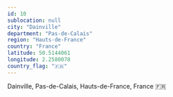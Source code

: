 ```yaml
---
id: 10
sublocation: null
city: "Dainville"
department: "Pas-de-Calais"
region: "Hauts-de-France"
country: "France"
latitude: 50.5144061
longitude: 2.2580078
country_flag: "🇫🇷"
---
```

Dainville, Pas-de-Calais, Hauts-de-France, France 🇫🇷